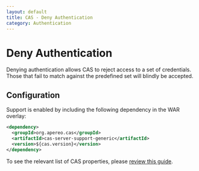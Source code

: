 ```yaml
---
layout: default
title: CAS - Deny Authentication
category: Authentication
---
```


# Deny Authentication

Denying authentication allows CAS to reject access to a set of credentials.
Those that fail to match against the predefined set will blindly be accepted.

## Configuration

Support is enabled by including the following dependency in the WAR overlay:

```xml
<dependency>
  <groupId>org.apereo.cas</groupId>
  <artifactId>cas-server-support-generic</artifactId>
  <version>${cas.version}</version>
</dependency>
```

To see the relevant list of CAS properties, please [review this guide](../configuration/Configuration-Properties.html#reject-users-authentication).
